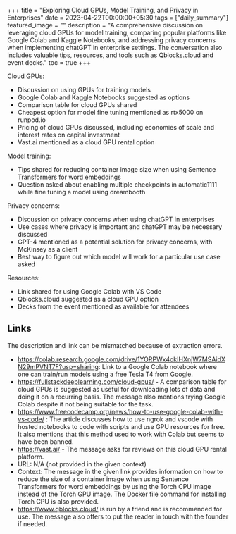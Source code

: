 +++
title =  "Exploring Cloud GPUs, Model Training, and Privacy in Enterprises"
date = 2023-04-22T00:00:00+05:30
tags = ["daily_summary"]
featured_image = ""
description = "A comprehensive discussion on leveraging cloud GPUs for model training, comparing popular platforms like Google Colab and Kaggle Notebooks, and addressing privacy concerns when implementing chatGPT in enterprise settings. The conversation also includes valuable tips, resources, and tools such as Qblocks.cloud and event decks."
toc = true
+++

Cloud GPUs:
- Discussion on using GPUs for training models
- Google Colab and Kaggle Notebooks suggested as options
- Comparison table for cloud GPUs shared
- Cheapest option for model fine tuning mentioned as rtx5000 on runpod.io
- Pricing of cloud GPUs discussed, including economies of scale and interest rates on capital investment
- Vast.ai mentioned as a cloud GPU rental option

Model training:
- Tips shared for reducing container image size when using Sentence Transformers for word embeddings
- Question asked about enabling multiple checkpoints in automatic1111 while fine tuning a model using dreambooth

Privacy concerns:
- Discussion on privacy concerns when using chatGPT in enterprises
- Use cases where privacy is important and chatGPT may be necessary discussed
- GPT-4 mentioned as a potential solution for privacy concerns, with McKinsey as a client
- Best way to figure out which model will work for a particular use case asked

Resources:
- Link shared for using Google Colab with VS Code
- Qblocks.cloud suggested as a cloud GPU option
- Decks from the event mentioned as available for attendees

## Links
The description and link can be mismatched because of extraction errors.

- https://colab.research.google.com/drive/1YORPWx4okIHXnjW7MSAidXN29mPVNT7F?usp=sharing: Link to a Google Colab notebook where one can train/run models using a free Tesla T4 from Google.
- https://fullstackdeeplearning.com/cloud-gpus/ - A comparison table for cloud GPUs is suggested as useful for downloading lots of data and doing it on a recurring basis. The message also mentions trying Google Colab despite it not being suitable for the task.
- https://www.freecodecamp.org/news/how-to-use-google-colab-with-vs-code/ : The article discusses how to use ngrok and vscode with hosted notebooks to code with scripts and use GPU resources for free. It also mentions that this method used to work with Colab but seems to have been banned.
- https://vast.ai/ - The message asks for reviews on this cloud GPU rental platform.
- URL: N/A (not provided in the given context)
- Context: The message in the given link provides information on how to reduce the size of a container image when using Sentence Transformers for word embeddings by using the Torch CPU image instead of the Torch GPU image. The Docker file command for installing Torch CPU is also provided.
- https://www.qblocks.cloud/ is run by a friend and is recommended for use. The message also offers to put the reader in touch with the founder if needed.